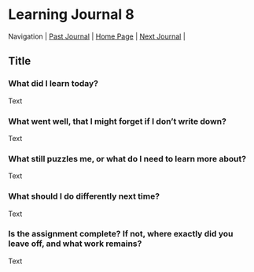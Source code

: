 # Learning Journal 8

Navigation | [Past Journal](../Class-07/README.md) | [Home Page](../README.md) | [Next Journal](../Class-09/README.md) |

## Title

### What did I learn today?

Text

### What went well, that I might forget if I don’t write down?

Text

### What still puzzles me, or what do I need to learn more about?

Text

### What should I do differently next time?

Text

### Is the assignment complete? If not, where exactly did you leave off, and what work remains?

Text
